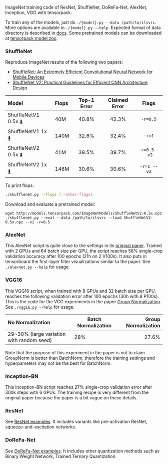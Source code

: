 
ImageNet training code of ResNet, ShuffleNet, DoReFa-Net, AlexNet, Inception, VGG with tensorpack.

To train any of the models, just do `./{model}.py --data /path/to/ilsvrc`.
More options are available in `./{model}.py --help`.
Expected format of data directory is described in [docs](http://tensorpack.readthedocs.io/en/latest/modules/dataflow.dataset.html#tensorpack.dataflow.dataset.ILSVRC12).
Some pretrained models can be downloaded at [tensorpack model zoo](http://models.tensorpack.com/).

### ShuffleNet

Reproduce ImageNet results of the following two papers:
+ [ShuffleNet: An Extremely Efficient Convolutional Neural Network for Mobile Devices](https://arxiv.org/abs/1707.01083)
+ [ShuffleNet V2: Practical Guidelines for Efficient CNN Architecture Design](https://arxiv.org/abs/1807.11164)

| Model                                                                                                    | Flops | Top-1 Error | Claimed Error | Flags         |
|:---------------------------------------------------------------------------------------------------------|:------|:-----------:|:-------------:|:-------------:|
| ShuffleNetV1 0.5x  [:arrow_down:](http://models.tensorpack.com/ImageNetModels/ShuffleNetV1-0.5x-g=8.npz) | 40M   | 40.8%       | 42.3%         | `-r=0.5`      |
| ShuffleNetV1 1x    [:arrow_down:](http://models.tensorpack.com/ImageNetModels/ShuffleNetV1-1x-g=8.npz)   | 140M  | 32.6%       | 32.4%         | `-r=1`        |
| ShuffleNetV2 0.5x  [:arrow_down:](http://models.tensorpack.com/ImageNetModels/ShuffleNetV2-0.5x.npz)     | 41M   | 39.5%       | 39.7%         | `-r=0.5 --v2` |
| ShuffleNetV2 1x    [:arrow_down:](http://models.tensorpack.com/ImageNetModels/ShuffleNetV2-1x.npz)       | 146M  | 30.6%       | 30.6%         | `-r=1 --v2`   |

To print flops:
```bash
./shufflenet.py --flops [--other-flags]
```

Download and evaluate a pretrained model:
```
wget http://models.tensorpack.com/ImageNetModels/ShuffleNetV2-0.5x.npz
./shufflenet.py --eval --data /path/to/ilsvrc --load ShuffleNetV2-0.5x.npz --v2 -r=0.5
```

### AlexNet

This AlexNet script is quite close to the settings in its [original
paper](https://papers.nips.cc/paper/4824-imagenet-classification-with-deep-convolutional-neural-networks).
Trained with 2 GPUs and 64 batch size per GPU, the script reaches 58% single-crop validation
accuracy after 100 epochs (21h on 2 V100s).
It also puts in tensorboard the first-layer filter visualizations similar to the paper.
See `./alexnet.py --help` for usage.

### VGG16

This VGG16 script, when trained with 8 GPUs and 32 batch size per GPU, reaches the following
validation error after 100 epochs (30h with 8 P100s). This is the code for the VGG
experiments in the paper [Group Normalization](https://arxiv.org/abs/1803.08494).
See `./vgg16.py --help` for usage.

 | No Normalization                          | Batch Normalization | Group Normalization |
 |:------------------------------------------|---------------------|--------------------:|
 | 29~30% (large variation with random seed) | 28%                 |               27.6% |

Note that the purpose of this experiment in the paper is not to claim GroupNorm is better
than BatchNorm, therefore the training settings and hyperpameters may not be the best for BatchNorm.

### Inception-BN

This Inception-BN script reaches 27% single-crop validation error after 300k steps with 6 GPUs.
The training recipe is very different from the original paper because the paper
is a bit vague on these details.

### ResNet

See [ResNet examples](../ResNet). It includes variants like pre-activation
ResNet, squeeze-and-excitation networks.

### DoReFa-Net

See [DoReFa-Net examples](../DoReFa-Net).
It includes other quantization methods such as Binary Weight Network, Trained Ternary Quantization.

